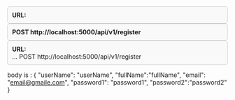 <div style="border: 1px solid #ccc; padding: 10px; border-radius: 5px; background-color: #f9f9f9;">
  <strong>URL:</strong></div>

<div style="border: 1px solid #ccc; padding: 10px; border-radius: 5px; background-color: #f9f9f9;">
  <strong>POST http://localhost:5000/api/v1/register</strong></div>

<div style="border: 1px solid #ccc; padding: 10px; border-radius: 5px; background-color: #f9f9f9;">
  <strong>URL:</strong><br>...       POST http://localhost:5000/api/v1/register
  <br></div>




body is :
{
    "userName": "userName",
    "fullName":"fullName",
    "email": "email@gmaile.com",
    "password1": "password1",
    "password2":"password2"
}
